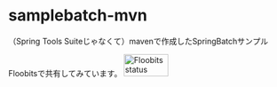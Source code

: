 samplebatch-mvn
===============

（Spring Tools Suiteじゃなくて）mavenで作成したSpringBatchサンプル

Floobitsで共有してみています。
<a href="https://floobits.com/satokano/samplebatch-mvn/redirect">
  <img alt="Floobits status" width="80" height="40" src="https://floobits.com/satokano/samplebatch-mvn.png" />
</a>
